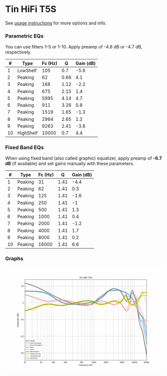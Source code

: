 # Tin HiFi T5S
See [usage instructions](https://github.com/jaakkopasanen/AutoEq#usage) for more options and info.

### Parametric EQs
You can use filters 1-5 or 1-10. Apply preamp of -4.8 dB or -4.7 dB, respectively.

|   # | Type      |   Fc (Hz) |    Q |   Gain (dB) |
|-----|-----------|-----------|------|-------------|
|   1 | LowShelf  |       105 | 0.7  |        -5.6 |
|   2 | Peaking   |        62 | 0.66 |         4.1 |
|   3 | Peaking   |       168 | 1.12 |        -2.2 |
|   4 | Peaking   |       675 | 2.15 |         1.4 |
|   5 | Peaking   |      5995 | 4.14 |         4.7 |
|   6 | Peaking   |       911 | 3.26 |         0.8 |
|   7 | Peaking   |      1519 | 1.65 |        -1.3 |
|   8 | Peaking   |      2984 | 2.65 |         1.2 |
|   9 | Peaking   |      9263 | 2.41 |        -3.6 |
|  10 | HighShelf |     10000 | 0.7  |         4.4 |

### Fixed Band EQs
When using fixed band (also called graphic) equalizer, apply preamp of **-6.7 dB** (if available) and set gains manually with these parameters.

|   # | Type    |   Fc (Hz) |    Q |   Gain (dB) |
|-----|---------|-----------|------|-------------|
|   1 | Peaking |        31 | 1.41 |        -4.4 |
|   2 | Peaking |        62 | 1.41 |         0.3 |
|   3 | Peaking |       125 | 1.41 |        -1.6 |
|   4 | Peaking |       250 | 1.41 |        -1   |
|   5 | Peaking |       500 | 1.41 |         1.3 |
|   6 | Peaking |      1000 | 1.41 |         0.4 |
|   7 | Peaking |      2000 | 1.41 |        -1.2 |
|   8 | Peaking |      4000 | 1.41 |         1.7 |
|   9 | Peaking |      8000 | 1.41 |         0.2 |
|  10 | Peaking |     16000 | 1.41 |         6.6 |

### Graphs
![](./Tin%20HiFi%20T5S.png)
